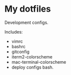 # My dotfiles

Development configs. 

Includes:
* vimrc
* bashrc
* gitconfig
* iterm2-colorscheme
* mac-terminal-colorscheme
* deploy configs bash.
